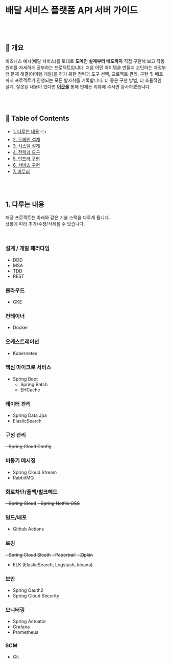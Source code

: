 # 배달 서비스 플랫폼 API 서버 가이드

<br/><br/>



## :speech_balloon: 개요

비즈니스 예시(배달 서비스)를 토대로 **도메인 설계부터 배포까지** 
직접 구현해 보고 작동 원리를 자세하게 공부하는 프로젝트입니다. 
처음 어떤 아이템을 만들지 고민하는 과정부터 문제 해결(아이템 개발)을 하기 위한 전략과 도구 선택, 
프로젝트 관리, 구현 및 배포까지 프로젝트가 진행되는 모든 발자취를 기록합니다. 
더 좋은 구현 방법, 더 효율적인 설계, 잘못된 내용이 있다면 **[이곳을](https://github.com/cholnh/delivery-platform-server-guide/issues)** 
통해 언제든 리뷰해 주시면 감사하겠습니다.

<br/><br/>



## :memo: Table of Contents

- [1. 다루는 내용](https://github.com/cholnh/delivery-platform-server-guide/blob/main/contents/1/index.md#배달-서비스-플랫폼-api-서버-가이드) :point_left: 
- [2. 도메인 설계](https://github.com/cholnh/delivery-platform-server-guide/blob/main/contents/2/index.md#배달-서비스-플랫폼-api-서버-가이드)
- [3. 시스템 설계](https://github.com/cholnh/delivery-platform-server-guide/blob/main/contents/3/index.md#배달-서비스-플랫폼-api-서버-가이드)
- [4. 전략과 도구](https://github.com/cholnh/delivery-platform-server-guide/blob/main/contents/4/index.md#배달-서비스-플랫폼-api-서버-가이드)
- [5. 인프라 구현](https://github.com/cholnh/delivery-platform-server-guide/blob/main/contents/5/index.md#배달-서비스-플랫폼-api-서버-가이드)
- [6. 서비스 구현](https://github.com/cholnh/delivery-platform-server-guide/blob/main/contents/6/index.md#배달-서비스-플랫폼-api-서버-가이드)
- [7. 마무리](https://github.com/cholnh/delivery-platform-server-guide/blob/main/contents/7/index.md#배달-서비스-플랫폼-api-서버-가이드)

<br/><br/>



## 1. 다루는 내용
해당 프로젝트는 아래와 같은 기술 스택을 다루게 됩니다.  
상황에 따라 추가/수정/삭제될 수 있습니다.

<br/>

### 설계 / 개발 패러다임
- DDD
- MSA
- TDD
- REST

### 클라우드
- GKE

### 컨테이너
- Docker

### 오케스트레이션
- Kubernetes

### 핵심 마이크로 서비스
- Spring Boot
    + Spring Batch
    + EHCache

### 데이터 관리
- Spring Data Jpa
- ElasticSearch

### 구성 관리
~~- Spring Cloud Config~~

### 비동기 메시징
- Spring Cloud Stream
- RabbitMQ

### 회로차단/폴백/벌크헤드
~~- Spring Cloud~~
~~- Spring Netflix OSS~~

### 빌드/배포
- Github Actions

### 로깅
~~- Spring Cloud Sleuth~~
~~- Papertrail~~
~~- Zipkin~~
- ELK (ElasticSearch, Logstash, kibana)

### 보안
- Spring Oauth2
- Spring Cloud Security

### 모니터링
- Spring Actuator
- Grafana
- Prometheus

### SCM
- Git
